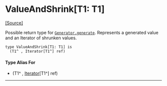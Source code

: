 # ValueAndShrink\[T1: T1\]
<span class="source-link">[[Source]](src/ponycheck/generator.md#L6)</span>

Possible return type for [`Generator.generate`](ponycheck-Generator.md#generate).
Represents a generated value and an Iterator of shrunken values.


```pony
type ValueAndShrink[T1: T1] is
  (T1^ , Iterator[T1^] ref)
```

#### Type Alias For

* (T1^ , [Iterator](builtin-Iterator.md)\[T1^\] ref)

---

